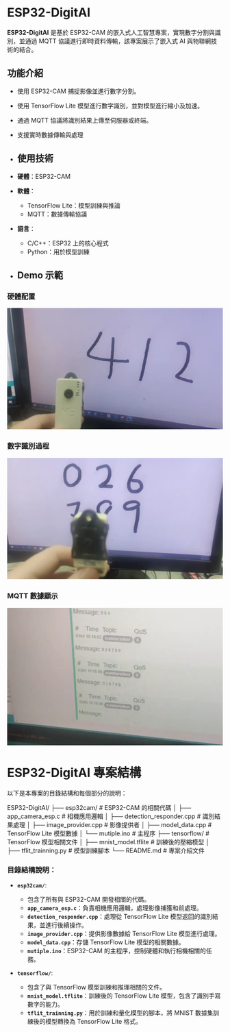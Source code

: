 # ESP32-DigitAI

**ESP32-DigitAI** 是基於 ESP32-CAM 的嵌入式人工智慧專案，實現數字分割與識別，並通過 MQTT 協議進行即時資料傳輸，該專案展示了嵌入式 AI 與物聯網技術的結合。

## 功能介紹
- 使用 ESP32-CAM 捕捉影像並進行數字分割。
- 使用 TensorFlow Lite 模型進行數字識別，並對模型進行縮小及加速。
- 通過 MQTT 協議將識別結果上傳至伺服器或終端。
- 支援實時數據傳輸與處理

- ## 使用技術
- **硬體**：ESP32-CAM
- **軟體**：
  - TensorFlow Lite：模型訓練與推論
  - MQTT：數據傳輸協議
- **語言**：
  - C/C++：ESP32 上的核心程式
  - Python：用於模型訓練
 
- ## Demo 示範

### 硬體配置
![硬體配置](https://github.com/qazxcvbnnm0147/ESP32-DigitAI/raw/main/assets/hardware-setup.png)

### 數字識別過程
![數字識別](https://github.com/qazxcvbnnm0147/ESP32-DigitAI/raw/main/assets/digit-recognition.png)

### MQTT 數據顯示
![MQTT 數據](https://github.com/qazxcvbnnm0147/ESP32-DigitAI/raw/main/assets/mqtt-data-display.png)

# ESP32-DigitAI 專案結構

以下是本專案的目錄結構和每個部分的說明：

ESP32-DigitAI/ ├── esp32cam/ # ESP32-CAM 的相關代碼 │ ├── app_camera_esp.c # 相機應用邏輯 │ ├── detection_responder.cpp # 識別結果處理 │ ├── image_provider.cpp # 影像提供者 │ ├── model_data.cpp # TensorFlow Lite 模型數據 │ └── mutiple.ino # 主程序 ├── tensorflow/ # TensorFlow 模型相關文件 │ ├── mnist_model.tflite # 訓練後的壓縮模型 │ ├── tflit_trainning.py # 模型訓練腳本 └── README.md # 專案介紹文件

### 目錄結構說明：

- **`esp32cam/`**:
  - 包含了所有與 ESP32-CAM 開發相關的代碼。
  - **`app_camera_esp.c`**：負責相機應用邏輯，處理影像捕獲和前處理。
  - **`detection_responder.cpp`**：處理從 TensorFlow Lite 模型返回的識別結果，並進行後續操作。
  - **`image_provider.cpp`**：提供影像數據給 TensorFlow Lite 模型進行處理。
  - **`model_data.cpp`**：存儲 TensorFlow Lite 模型的相關數據。
  - **`mutiple.ino`**：ESP32-CAM 的主程序，控制硬體和執行相機相關的任務。

- **`tensorflow/`**:
  - 包含了與 TensorFlow 模型訓練和推理相關的文件。
  - **`mnist_model.tflite`**：訓練後的 TensorFlow Lite 模型，包含了識別手寫數字的能力。
  - **`tflit_trainning.py`**：用於訓練和量化模型的腳本，將 MNIST 數據集訓練後的模型轉換為 TensorFlow Lite 格式。
